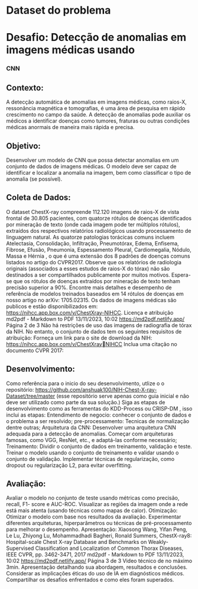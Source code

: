 # Dataset do problema
# Desafio: Detecção de anomalias em imagens médicas usando
### CNN
## Contexto:
A detecção automática de anomalias em imagens médicas, como raios-X, ressonância magnética e tomografias, é uma área de pesquisa em rápido crescimento no campo da saúde. A
detecção de anomalias pode auxiliar os médicos a identificar doenças como tumores, fraturas ou outras condições médicas anormais de maneira mais rápida e precisa.

## Objetivo:
Desenvolver um modelo de CNN que possa detectar anomalias em um conjunto de dados de
imagens médicas. O modelo deve ser capaz de identificar e localizar a anomalia na imagem,
bem como classificar o tipo de anomalia (se possível).
## Coleta de Dados:
O dataset ChestX-ray compreende 112.120 imagens de raios-X de vista frontal de 30.805
pacientes, com quatorze rótulos de doenças identificados por mineração de texto (onde cada
imagem pode ter múltiplos rótulos), extraídos dos respectivos relatórios radiológicos usando
processamento de linguagem natural. As quatorze patologias torácicas comuns incluem
Atelectasia, Consolidação, Infiltração, Pneumotórax, Edema, Enfisema, Fibrose,
Efusão, Pneumonia, Espessamento Pleural, Cardiomegalia, Nódulo, Massa e Hérnia , o que
é uma extensão dos 8 padrões de doenças comuns listados no artigo do CVPR2017. Observe
que os relatórios de radiologia originais (associados a esses estudos de raios-X do tórax) não
são destinados a ser compartilhados publicamente por muitos motivos. Espera-se que os
rótulos de doenças extraídos por mineração de texto tenham precisão superior a 90%. Encontre
mais detalhes e desempenho de referência de modelos treinados baseados em 14 rótulos de
doenças em nosso artigo no arXiv: 1705.02315.
Os dados de imagens médicas são publicos e estão disponibilizados em:
https://nihcc.app.box.com/v/ChestXray-NIHCC.
Licença e atribuição
md2pdf - Markdown to PDF 13/11/2023, 10:02
https://md2pdf.netlify.app/ Página 2 de 3
Não há restrições de uso das imagens de radiografia de tórax da NIH. No entanto, o conjunto de
dados tem os seguintes requisitos de atribuição:
Forneça um link para o site de download da NIH: https://nihcc.app.box.com/v/ChestXrayNIHCC
Inclua uma citação no documento CVPR 2017:
## Desenvolvimento:
Como referência para o inicio do seu desenvolvimento, utlize o o repositório:
https://github.com/anshuak100/NIH-Chest-X-ray-Dataset/tree/master (esse repositório serve
apenas como guia inicial e não deve ser utilizado como parte da sua solução.)
Siga as etapas de desenvolvimento como as ferramentas do KDD-Process ou CRISP-DM , isso
inclui as etapas:
Entendimento de negocio: conhecer o conjunto de dados e o problema a ser resolvido;
pre-processamento: Tecnicas de normalização dentre outras;
Arquitetura da CNN: Desenvolver uma arquitetura CNN adequada para a detecção de
anomalias. Começar com arquiteturas famosas, como VGG, ResNet, etc., e adaptá-las
conforme necessário;
Treinamento: Dividir o conjunto de dados em treinamento, validação e teste. Treinar o
modelo usando o conjunto de treinamento e validar usando o conjunto de validação.
Implementar técnicas de regularização, como dropout ou regularização L2, para evitar
overfitting.
## Avaliação:
Avaliar o modelo no conjunto de teste usando métricas como precisão, recall, F1-
score e AUC-ROC. Visualizar as regiões da imagem onde a rede está mais atenta (usando
técnicas como mapas de calor).
Otimização: Otimizar o modelo com base nos resultados da avaliação. Experimentar
diferentes arquiteturas, hiperparâmetros ou técnicas de pré-processamento para melhorar
o desempenho.
Apresentação:
Xiaosong Wang, Yifan Peng, Le Lu, Zhiyong Lu, Mohammadhadi Bagheri, Ronald Summers, ChestX-ray8: Hospital-scale Chest X-ray Database and Benchmarks on Weakly-Supervised Classification and Localization of Common Thorax Diseases, IEEE CVPR, pp. 3462-3471, 2017
md2pdf - Markdown to PDF 13/11/2023, 10:02
https://md2pdf.netlify.app/ Página 3 de 3
Video técnico de no máximo 3min. Apresentação detalhando sua abordagem, resultados e
conclusões.
Considerar as implicações éticas do uso de IA em diagnósticos médicos.
Compartilhar os desafios enfrentados e como eles foram superados.
